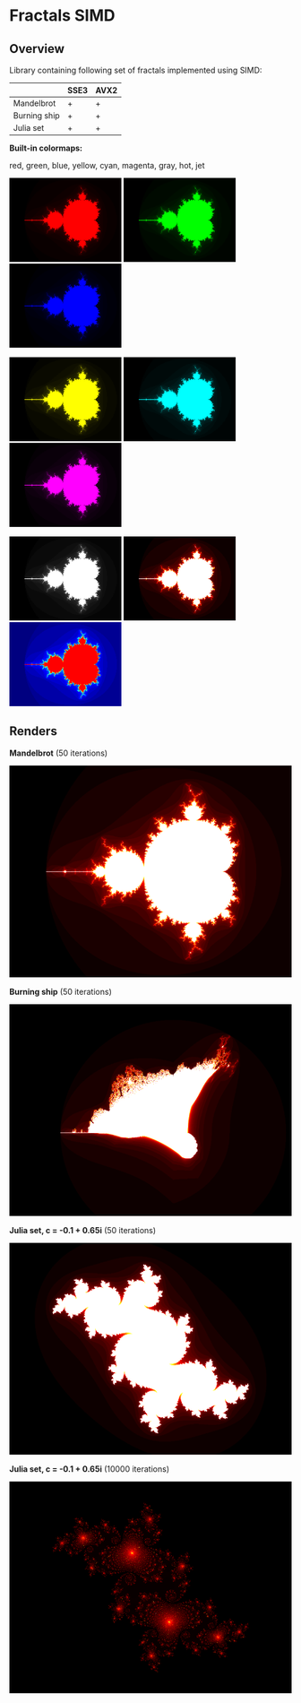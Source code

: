 # Fractals SIMD

## Overview

Library containing following set of fractals implemented using SIMD:

|              | SSE3 | AVX2 |
|--------------|------|------|
| Mandelbrot   | +    | +    |
| Burning ship | +    | +    |
| Julia set    | +    | +    |

**Built-in colormaps:**

red, green, blue, yellow, cyan, magenta, gray, hot, jet

![](images/colormaps/red.png)
![](images/colormaps/green.png)
![](images/colormaps/blue.png)

![](images/colormaps/yellow.png)
![](images/colormaps/cyan.png)
![](images/colormaps/magenta.png)

![](images/colormaps/gray.png)
![](images/colormaps/hot.png)
![](images/colormaps/jet.png)

## Renders

**Mandelbrot** (50 iterations)

![](images/mandelbrot.png)

**Burning ship** (50 iterations)

![](images/burning-ship.png)

**Julia set, c = -0.1 + 0.65i** (50 iterations)

![](images/julia-set.png)

**Julia set, c = -0.1 + 0.65i** (10000 iterations)

![](images/julia-set-10000.png)

